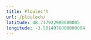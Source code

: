 ```yaml
---
title: Ploulec'h
url: /ploulech/
latitude: 48.717922900000005
longitude: -3.5014976000000004
---
```

